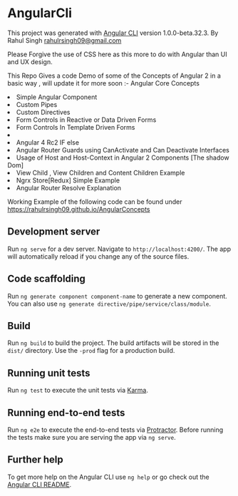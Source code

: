 # AngularCli

This project was generated with [Angular CLI](https://github.com/angular/angular-cli) version 1.0.0-beta.32.3.
By Rahul Singh <rahulrsingh09@gmail.com>

Please Forgive the use of CSS here as this more to do with Angular than UI and UX design.

This Repo Gives a code Demo of some of the Concepts of Angular 2 in a basic way , will update it for more soon :- 
Angular Core Concepts

<li>Simple Angular  Component</li>
<li>Custom Pipes</li>
<li>Custom Directives</li>
<li>Form Controls in Reactive or Data Driven Forms </li>
<li>Form Controls In Template Driven Forms</li>
<li><Example of Http Module how to create a service in angular/li>
<li>Angular 4 Rc2 IF else</li>
<li>Angular Router Guards using CanActivate and Can Deactivate Interfaces</li>
<li>Usage of Host and Host-Context in Angular 2 Components [The shadow Dom]</li>
<li>View Child , View Children and Content Children Example</li>
<li>Ngrx Store[Redux] Simple Example</li>
<li>Angular Router Resolve Explanation</li>

Working Example of the following code can be found under 
https://rahulrsingh09.github.io/AngularConcepts


## Development server
Run `ng serve` for a dev server. Navigate to `http://localhost:4200/`. The app will automatically reload if you change any of the source files.

## Code scaffolding

Run `ng generate component component-name` to generate a new component. You can also use `ng generate directive/pipe/service/class/module`.

## Build

Run `ng build` to build the project. The build artifacts will be stored in the `dist/` directory. Use the `-prod` flag for a production build.

## Running unit tests

Run `ng test` to execute the unit tests via [Karma](https://karma-runner.github.io).

## Running end-to-end tests

Run `ng e2e` to execute the end-to-end tests via [Protractor](http://www.protractortest.org/).
Before running the tests make sure you are serving the app via `ng serve`.

## Further help

To get more help on the Angular CLI use `ng help` or go check out the [Angular CLI README](https://github.com/angular/angular-cli/blob/master/README.md).

